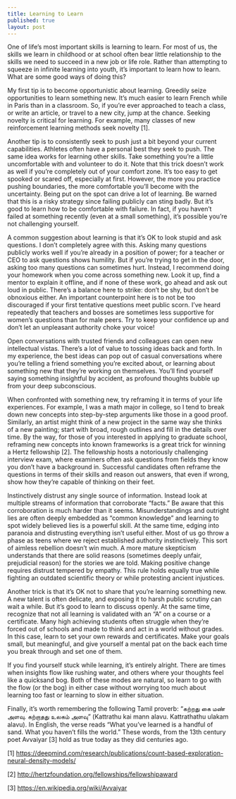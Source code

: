 ```yaml
---
title: Learning to Learn
published: true
layout: post
---
```


One of life’s most important skills is learning to learn. For most of us, the skills we learn in childhood or at school often bear little relationship to the skills we need to succeed in a new job or life role. Rather than attempting to squeeze in infinite learning into youth, it’s important to learn how to learn. What are some good ways of doing this?

My first tip is to become opportunistic about learning. Greedily seize opportunities to learn something new. It’s much easier to learn French while in Paris than in a classroom. So, if you’re ever approached to teach a class, or write an article, or travel to a new city, jump at the chance. Seeking novelty is critical for learning. For example, many classes of new reinforcement learning methods seek novelty [1].

Another tip is to consistently seek to push just a bit beyond your current capabilities. Athletes often have a personal best they seek to push. The same idea works for learning other skills. Take something you’re a little uncomfortable with and volunteer to do it. Note that this trick doesn’t work as well if you’re completely out of your comfort zone. It’s too easy to get spooked or scared off, especially at first. However, the more you practice pushing boundaries, the more comfortable you’ll become with the uncertainty. Being put on the spot can drive a lot of learning. Be warned that this is a risky strategy since failing publicly can sting badly. But it’s good to learn how to be comfortable with failure. In fact, if you haven’t failed at something recently (even at a small something), it’s possible you’re not challenging yourself.

A common suggestion about learning is that it’s OK to look stupid and ask questions. I don’t completely agree with this. Asking many questions publicly works well if you’re already in a position of power; for a teacher or CEO to ask questions shows humility. But if you’re trying to get in the door, asking too many questions can sometimes hurt. Instead, I recommend doing your homework when you come across something new. Look it up, find a mentor to explain it offline, and if none of these work, go ahead and ask out loud in public. There’s a balance here to strike: don’t be shy, but don’t be obnoxious either. An important counterpoint here is to not be too discouraged if your first tentative questions meet public scorn. I’ve heard repeatedly that teachers and bosses are sometimes less supportive for women’s questions than for male peers. Try to keep your confidence up and don’t let an unpleasant authority choke your voice!

Open conversations with trusted friends and colleagues can open new intellectual vistas. There’s a lot of value to tossing ideas back and forth. In my experience, the best ideas can pop out of casual conversations where you’re telling a friend something you’re excited about, or learning about something new that they’re working on themselves. You’ll find yourself saying something insightful by accident, as profound thoughts bubble up from your deep subconscious.

When confronted with something new, try reframing it in terms of your life experiences. For example, I was a math major in college, so I tend to break down new concepts into step-by-step arguments like those in a good proof. Similarly, an artist might think of a new project in the same way she thinks of a new painting; start with broad, rough outlines and fill in the details over time. By the way, for those of you interested in applying to graduate school, reframing new concepts into known frameworks is a great trick for winning a Hertz fellowship [2]. The fellowship hosts a notoriously challenging interview exam, where examiners often ask questions from fields they know you don’t have a background in. Successful candidates often reframe the questions in terms of their skills and reason out answers, that even if wrong, show how they’re capable of thinking on their feet.

Instinctively distrust any single source of information. Instead look at multiple streams of information that corroborate “facts.” Be aware that this corroboration is much harder than it seems. Misunderstandings and outright lies are often deeply embedded as “common knowledge” and learning to spot widely believed lies is a powerful skill. At the same time, edging into paranoia and distrusting everything isn’t useful either. Most of us go throw a phase as teens where we reject established authority instinctively. This sort of aimless rebellion doesn’t win much. A more mature skepticism understands that there are solid reasons (sometimes deeply unfair, prejudicial reason) for the stories we are told. Making positive change requires distrust tempered by empathy. This rule holds equally true while fighting an outdated scientific theory or while protesting ancient injustices.

Another trick is that it’s OK not to share that you’re learning something new. A new talent is often delicate, and exposing it to harsh public scrutiny can wait a while. But it’s good to learn to discuss openly. At the same time, recognize that not all learning is validated with an “A” on a course or a certificate. Many high achieving students often struggle when they’re forced out of schools and made to think and act in a world without grades. In this case, learn to set your own rewards and certificates. Make your goals small, but meaningful, and give yourself a mental pat on the back each time you break through and set one of them. 

If you find yourself stuck while learning, it’s entirely alright. There are times when insights flow like rushing water, and others where your thoughts feel like a quicksand bog. Both of these modes are natural, so learn to go with the flow (or the bog) in either case without worrying too much about learning too fast or learning to slow in either situation.

Finally, it’s worth remembering the following Tamil proverb: “கற்றது கை மண் அளவு. கற்றாதது உலகம் அளவு” (Kattrathu kai mann alavu. Kattrathathu ulakam alavu). In English, the verse reads “What you’ve learned is a handful of sand. What you haven’t fills the world.” These words, from the 13th century poet Avvaiyar [3] hold as true today as they did centuries ago.

[1] https://deepmind.com/research/publications/count-based-exploration-neural-density-models/ 

[2] http://hertzfoundation.org/fellowships/fellowshipaward 

[3] https://en.wikipedia.org/wiki/Avvaiyar 
